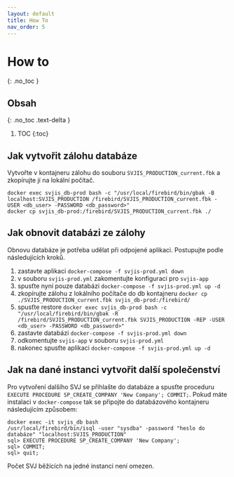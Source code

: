 ```yaml
---
layout: default
title: How To
nav_order: 5
---
```


# How to
{: .no_toc }

## Obsah
{: .no_toc .text-delta }

1. TOC
{:toc}


## Jak vytvořit zálohu databáze

Vytvořte v kontajneru zálohu do souboru `SVJIS_PRODUCTION_current.fbk` a zkopírujte jí na lokální počítač.

```
docker exec svjis_db-prod bash -c "/usr/local/firebird/bin/gbak -B localhost:SVJIS_PRODUCTION /firebird/SVJIS_PRODUCTION_current.fbk -USER <db_user> -PASSWORD <db_password>"
docker cp svjis_db-prod:/firebird/SVJIS_PRODUCTION_current.fbk ./
```

## Jak obnovit databázi ze zálohy

Obnovu databáze je potřeba udělat při odpojené aplikaci. Postupujte podle následujících kroků.

1. zastavte aplikaci `docker-compose -f svjis-prod.yml down`
1. v souboru `svjis-prod.yml` zakomentujte konfiguraci pro `svjis-app`
1. spusťte nyní pouze databázi `docker-compose -f svjis-prod.yml up -d`
1. zkopírujte zálohu z lokálního počítače do db kontajneru `docker cp ./SVJIS_PRODUCTION_current.fbk svjis_db-prod:/firebird/`
1. spusťte restore `docker exec svjis_db-prod bash -c "/usr/local/firebird/bin/gbak -R /firebird/SVJIS_PRODUCTION_current.fbk SVJIS_PRODUCTION -REP -USER <db_user> -PASSWORD <db_password>"`
1. zastavte databázi `docker-compose -f svjis-prod.yml down`
1. odkomentujte `svjis-app` v souboru `svjis-prod.yml`
1. nakonec spusťte aplikaci `docker-compose -f svjis-prod.yml up -d`


## Jak na dané instanci vytvořit další společenství

Pro vytvoření dalšího SVJ se přihlašte do databáze a spusťte proceduru `EXECUTE PROCEDURE SP_CREATE_COMPANY 'New Company'; COMMIT;`.
Pokud máte instalaci v `docker-compose` tak se připojte do databázového kontajneru následujícím způsobem:

```
docker exec -it svjis_db bash
/usr/local/firebird/bin/isql -user "sysdba" -password "heslo do databáze" "localhost:SVJIS_PRODUCTION"
sql> EXECUTE PROCEDURE SP_CREATE_COMPANY 'New Company';
sql> COMMIT;
sql> quit;
```

Počet SVJ běžících na jedné instanci není omezen.

